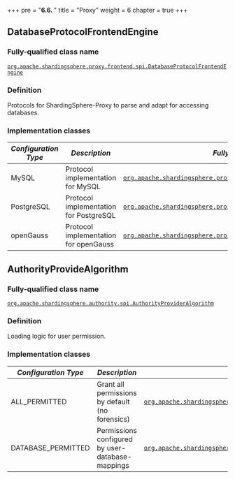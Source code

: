 +++
pre = "<b>6.6. </b>"
title = "Proxy"
weight = 6
chapter = true
+++

## DatabaseProtocolFrontendEngine

### Fully-qualified class name

[`org.apache.shardingsphere.proxy.frontend.spi.DatabaseProtocolFrontendEngine`](https://github.com/apache/shardingsphere/blob/master/shardingsphere-proxy/shardingsphere-proxy-frontend/shardingsphere-proxy-frontend-spi/src/main/java/org/apache/shardingsphere/proxy/frontend/spi/DatabaseProtocolFrontendEngine.java)

### Definition

Protocols for ShardingSphere-Proxy to parse and adapt for accessing databases.

### Implementation classes

| *Configuration Type* | *Description*                          | *Fully-qualified class name*                                                                                                                                                                                                                                                                                                       |
|----------------------|----------------------------------------|------------------------------------------------------------------------------------------------------------------------------------------------------------------------------------------------------------------------------------------------------------------------------------------------------------------------------------|
| MySQL                | Protocol implementation for MySQL      | [`org.apache.shardingsphere.proxy.frontend.mysql.MySQLFrontendEngine`](https://github.com/apache/shardingsphere/blob/master/shardingsphere-proxy/shardingsphere-proxy-frontend/shardingsphere-proxy-frontend-mysql/src/main/java/org/apache/shardingsphere/proxy/frontend/mysql/MySQLFrontendEngine.java)                          |
| PostgreSQL           | Protocol implementation for PostgreSQL | [`org.apache.shardingsphere.proxy.frontend.postgresql.PostgreSQLFrontendEngine`](https://github.com/apache/shardingsphere/blob/master/shardingsphere-proxy/shardingsphere-proxy-frontend/shardingsphere-proxy-frontend-postgresql/src/main/java/org/apache/shardingsphere/proxy/frontend/postgresql/PostgreSQLFrontendEngine.java) |
| openGauss            | Protocol implementation for openGauss  | [`org.apache.shardingsphere.proxy.frontend.opengauss.OpenGaussFrontendEngine`](https://github.com/apache/shardingsphere/blob/master/shardingsphere-proxy/shardingsphere-proxy-frontend/shardingsphere-proxy-frontend-opengauss/src/main/java/org/apache/shardingsphere/proxy/frontend/opengauss/OpenGaussFrontendEngine.java)      |

## AuthorityProvideAlgorithm

### Fully-qualified class name

[`org.apache.shardingsphere.authority.spi.AuthorityProviderAlgorithm`](https://github.com/apache/shardingsphere/blob/master/shardingsphere-kernel/shardingsphere-authority/shardingsphere-authority-api/src/main/java/org/apache/shardingsphere/authority/spi/AuthorityProviderAlgorithm.java)

### Definition

Loading logic for user permission.

### Implementation classes

| *Configuration Type* | *Description*                                    | *Fully-qualified class name*                                                                                                                                                                                                                                                                                                                                    |
|----------------------|--------------------------------------------------|-----------------------------------------------------------------------------------------------------------------------------------------------------------------------------------------------------------------------------------------------------------------------------------------------------------------------------------------------------------------|
| ALL_PERMITTED        | Grant all permissions by default (no forensics)  | [`org.apache.shardingsphere.authority.provider.simple.AllPermittedPrivilegesProviderAlgorithm`](https://github.com/apache/shardingsphere/blob/master/shardingsphere-kernel/shardingsphere-authority/shardingsphere-authority-core/src/main/java/org/apache/shardingsphere/authority/provider/simple/AllPermittedPrivilegesProviderAlgorithm.java)               |
| DATABASE_PERMITTED   | Permissions configured by user-database-mappings | [`org.apache.shardingsphere.authority.provider.database.DatabasePermittedPrivilegesProviderAlgorithm`](https://github.com/apache/shardingsphere/blob/master/shardingsphere-kernel/shardingsphere-authority/shardingsphere-authority-core/src/main/java/org/apache/shardingsphere/authority/provider/database/DatabasePermittedPrivilegesProviderAlgorithm.java) |
